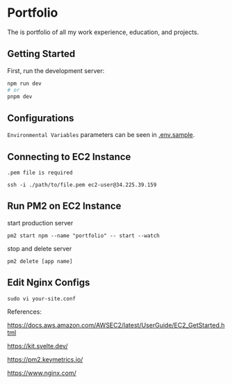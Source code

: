 # Portfolio

The is portfolio of all my work experience, education, and projects.

## Getting Started

First, run the development server:

```bash
npm run dev
# or
pnpm dev
```

## Configurations

`Environmental Variables` parameters can be seen in [.env.sample](.env.sample).

## Connecting to EC2 Instance

`.pem file is required`

```
ssh -i ./path/to/file.pem ec2-user@34.225.39.159
```

## Run PM2 on EC2 Instance

start production server

```
pm2 start npm --name "portfolio" -- start --watch
```

stop and delete server

```
pm2 delete [app name]
```

## Edit Nginx Configs

```
sudo vi your-site.conf
```

References:

https://docs.aws.amazon.com/AWSEC2/latest/UserGuide/EC2_GetStarted.html

https://kit.svelte.dev/

https://pm2.keymetrics.io/

https://www.nginx.com/
